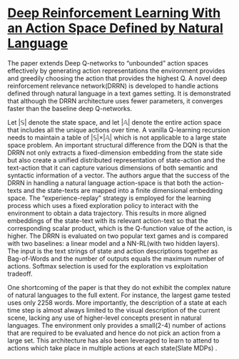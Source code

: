 [Deep Reinforcement Learning With an Action Space Defined by Natural Language](http://arxiv.org/abs/1511.04636)
============================================================================

The paper extends Deep Q-networks to “unbounded” action spaces effectively by generating action representations the environment provides and greedily choosing the action that provides the highest Q. A novel deep reinforcement relevance network(DRRN) is developed to handle actions defined through natural language in a text games setting. It is demonstrated that although the DRRN architecture uses fewer parameters, it converges faster than the baseline deep Q-networks.

Let |𝕊| denote the state space, and let |𝔸| denote the entire action space that includes all the unique actions over time. A vanilla Q-learning recursion needs to maintain a table of |𝕊|×|𝔸| which is not applicable to a large state space problem. An important structural difference from the DQN is that the DRRN not only extracts a fixed-dimension embedding from the state side but also create a unified distributed representation of state-action and the text-action that it can capture various dimensions of both semantic and syntactic information of a vector. The authors argue that the success of the DRRN in handling a natural language action-space is that both the action-texts and the state-texts are mapped into a finite dimensional embedding space. The “experience-replay” strategy is employed for the learning process which uses a fixed exploration policy to interact with the environment to obtain a data trajectory. This results in more aligned embeddings of the state-text with its relevant action-text so that the corresponding scalar product, which is the Q-function value of the action, is higher. The DRRN is evaluated on two popular text games and is compared with two baselines: a linear model and a NN-RL(with two hidden layers). The input is the text strings of state and action descriptions together as Bag-of-Words and the number of outputs equals the maximum number of actions. Softmax selection is used for the exploration vs exploitation tradeoff.

One shortcoming of the paper is that they do not exhibit the complex nature of natural languages to the full extent. For instance, the largest game tested uses only 2258 words. More importantly, the description of a state at each time step is almost always limited to the visual description of the current scene, lacking any use of higher-level concepts present in natural languages. The environment only provides a small(2-4) number of actions that are required to be evaluated and hence do not pick an action from a large set. This architecture has also been leveraged to learn to attend to actions which take place in multiple actions at each state(Slate MDPs) .
